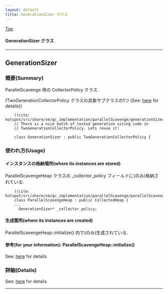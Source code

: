 ```yaml
---
layout: default
title: GenerationSizer クラス 
---
```

[Top](../index.html)

#### GenerationSizer クラス 



---
## <a name="no6A0UOqwZ" id="no6A0UOqwZ">GenerationSizer</a>

### 概要(Summary)
ParallelScavenge 用の CollectorPolicy クラス.

(TwoGenerationCollectorPolicy クラスの具象サブクラスの1つ (See: [here](no3718kvd.html) for details))


```
    ((cite: hotspot/src/share/vm/gc_implementation/parallelScavenge/generationSizer.hpp))
    // There is a nice batch of tested generation sizing code in
    // TwoGenerationCollectorPolicy. Lets reuse it!
    
    class GenerationSizer : public TwoGenerationCollectorPolicy {
```

### 使われ方(Usage)
#### インスタンスの格納場所(where its instances are stored)
ParallelScavengeHeap クラスの _collector_policy フィールドに(のみ)格納されている.


```
    ((cite: hotspot/src/share/vm/gc_implementation/parallelScavenge/parallelScavengeHeap.hpp))
    class ParallelScavengeHeap : public CollectedHeap {
    ...
      GenerationSizer* _collector_policy;
```

#### 生成箇所(where its instances are created)
ParallelScavengeHeap::initialize() 内で(のみ)生成されている.

#### 参考(for your information): ParallelScavengeHeap::initialize()
See: [here](no344Yjc.html) for details



### 詳細(Details)
See: [here](../doxygen/classGenerationSizer.html) for details

---
